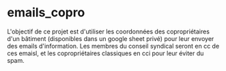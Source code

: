 # emails_copro

L'objectif de ce projet est d'utiliser les coordonnées des copropriétaires d'un bâtiment (disponibles dans un google sheet privé) pour leur envoyer des emails d'information. Les membres du conseil syndical seront en cc de ces emaisl, et les copropriétaires classiques en cci pour leur éviter du spam. 

